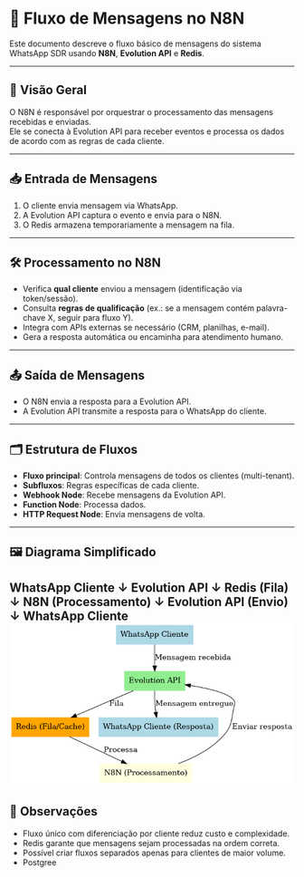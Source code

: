 # 🔄 Fluxo de Mensagens no N8N

Este documento descreve o fluxo básico de mensagens do sistema WhatsApp SDR usando **N8N**, **Evolution API** e **Redis**.

---

## 📌 Visão Geral
O N8N é responsável por orquestrar o processamento das mensagens recebidas e enviadas.  
Ele se conecta à Evolution API para receber eventos e processa os dados de acordo com as regras de cada cliente.

---

## 📥 Entrada de Mensagens
1. O cliente envia mensagem via WhatsApp.
2. A Evolution API captura o evento e envia para o N8N.
3. O Redis armazena temporariamente a mensagem na fila.

---

## 🛠 Processamento no N8N
- Verifica **qual cliente** enviou a mensagem (identificação via token/sessão).
- Consulta **regras de qualificação** (ex.: se a mensagem contém palavra-chave X, seguir para fluxo Y).
- Integra com APIs externas se necessário (CRM, planilhas, e-mail).
- Gera a resposta automática ou encaminha para atendimento humano.

---

## 📤 Saída de Mensagens
- O N8N envia a resposta para a Evolution API.
- A Evolution API transmite a resposta para o WhatsApp do cliente.

---

## 🗂 Estrutura de Fluxos
- **Fluxo principal**: Controla mensagens de todos os clientes (multi-tenant).
- **Subfluxos**: Regras específicas de cada cliente.
- **Webhook Node**: Recebe mensagens da Evolution API.
- **Function Node**: Processa dados.
- **HTTP Request Node**: Envia mensagens de volta.

---

## 🖼 Diagrama Simplificado
WhatsApp Cliente
↓
Evolution API
↓
Redis (Fila)
↓
N8N (Processamento)
↓
Evolution API (Envio)
↓
WhatsApp Cliente
![FLuxo n8n](images/fluxo_n8n_whatsapp_sdr.png)
---

## 📌 Observações
- Fluxo único com diferenciação por cliente reduz custo e complexidade.
- Redis garante que mensagens sejam processadas na ordem correta.
- Possível criar fluxos separados apenas para clientes de maior volume.
- Postgree

